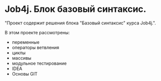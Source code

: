 # Job4j. Блок базовый синтаксис.
"Проект содержит решения блока "Базовый синтаксис" курса Job4j.".


В этом проекте  рассмотрены:
- переменные
- операторы ветвления
- циклы
- массивы
- модульное тестирование
- IDEA
- Основы GIT